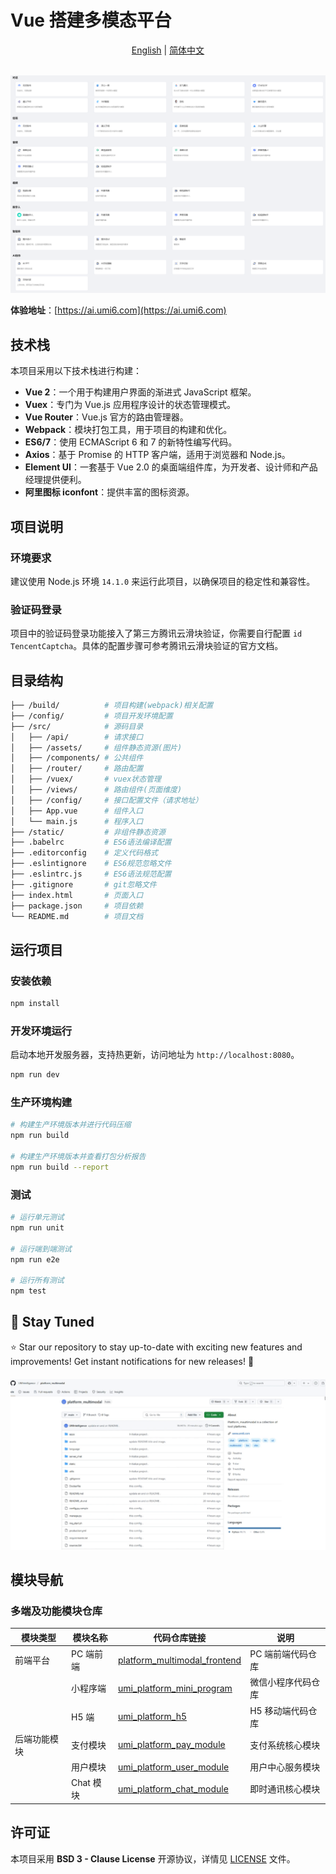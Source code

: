 # Vue 搭建多模态平台

<p align="center">
  <a href="./README.md">English</a> |
  <a href="./README_zh.md">简体中文</a> 
</p>
<div align="center">
  <br>
  <img src="https://github.com/UMIntelligence/platform_multimodal/blob/main/assets/7ccaf2c1-9b72-41ae-9a89-5688c94b7abe.png" alt="platform multimodal">
</div>

**体验地址**：[https://ai.umi6.com](https://ai.umi6.com)

## 技术栈
本项目采用以下技术栈进行构建：
- **Vue 2**：一个用于构建用户界面的渐进式 JavaScript 框架。
- **Vuex**：专门为 Vue.js 应用程序设计的状态管理模式。
- **Vue Router**：Vue.js 官方的路由管理器。
- **Webpack**：模块打包工具，用于项目的构建和优化。
- **ES6/7**：使用 ECMAScript 6 和 7 的新特性编写代码。
- **Axios**：基于 Promise 的 HTTP 客户端，适用于浏览器和 Node.js。
- **Element UI**：一套基于 Vue 2.0 的桌面端组件库，为开发者、设计师和产品经理提供便利。
- **阿里图标 iconfont**：提供丰富的图标资源。

## 项目说明
### 环境要求
建议使用 Node.js 环境 `14.1.0` 来运行此项目，以确保项目的稳定性和兼容性。

### 验证码登录
项目中的验证码登录功能接入了第三方腾讯云滑块验证，你需要自行配置 `id TencentCaptcha`。具体的配置步骤可参考腾讯云滑块验证的官方文档。

## 目录结构
```bash
├── /build/          # 项目构建(webpack)相关配置
├── /config/         # 项目开发环境配置
├── /src/            # 源码目录
│   ├── /api/        # 请求接口
│   ├── /assets/     # 组件静态资源(图片)
│   ├── /components/ # 公共组件
│   ├── /router/     # 路由配置
│   ├── /vuex/       # vuex状态管理
│   ├── /views/      # 路由组件(页面维度)
│   ├── /config/     # 接口配置文件（请求地址）
│   ├── App.vue      # 组件入口
│   └── main.js      # 程序入口
├── /static/         # 非组件静态资源
├── .babelrc         # ES6语法编译配置
├── .editorconfig    # 定义代码格式
├── .eslintignore    # ES6规范忽略文件
├── .eslintrc.js     # ES6语法规范配置
├── .gitignore       # git忽略文件
├── index.html       # 页面入口
├── package.json     # 项目依赖
└── README.md        # 项目文档
```

## 运行项目
### 安装依赖
```bash
npm install
```

### 开发环境运行
启动本地开发服务器，支持热更新，访问地址为 `http://localhost:8080`。
```bash
npm run dev
```

### 生产环境构建
```bash
# 构建生产环境版本并进行代码压缩
npm run build

# 构建生产环境版本并查看打包分析报告
npm run build --report
```

### 测试
```bash
# 运行单元测试
npm run unit

# 运行端到端测试
npm run e2e

# 运行所有测试
npm test
```
## 🎉 Stay Tuned

⭐️ Star our repository to stay up-to-date with exciting new features and improvements! Get instant notifications for new
releases! 🌟

<div align="center" style="margin-top:20px;margin-bottom:20px;">
<img src="https://github.com/UMIntelligence/platform_multimodal/blob/main/assets/3ed4e296-fbf2-4618-9011-8eca26fe3461.gif" width="1200"/>
</div>


## 模块导航

### 多端及功能模块仓库
| 模块类型       | 模块名称       | 代码仓库链接                          | 说明                  |
|----------------|----------------|---------------------------------------|-----------------------|
| 前端平台       | PC 端前端      | [platform_multimodal_frontend](https://github.com/UMIntelligence/platform_multimodal_frontend)        | PC 端前端代码仓库     |
|                | 小程序端       | [umi_platform_mini_program](https://github.com/ymzn3820/umi_platform_mini_program)    | 微信小程序代码仓库    |
|                | H5 端          | [umi_platform_h5](https://github.com/ymzn3820/umi_platform_h5)                     | H5 移动端代码仓库     |
| 后端功能模块   | 支付模块       | [umi_platform_pay_module](https://github.com/ymzn3820/umi_platform_pay_module)       | 支付系统核心模块      |
|                | 用户模块       | [umi_platform_user_module](https://github.com/ymzn3820/umi_platform_user_module)       | 用户中心服务模块      |
|                | Chat 模块      | [umi_platform_chat_module](https://github.com/ymzn3820/umi_platform_chat_module)      | 即时通讯核心模块      |


## 许可证
本项目采用 **BSD 3 - Clause License** 开源协议，详情见 [LICENSE](LICENSE) 文件。

